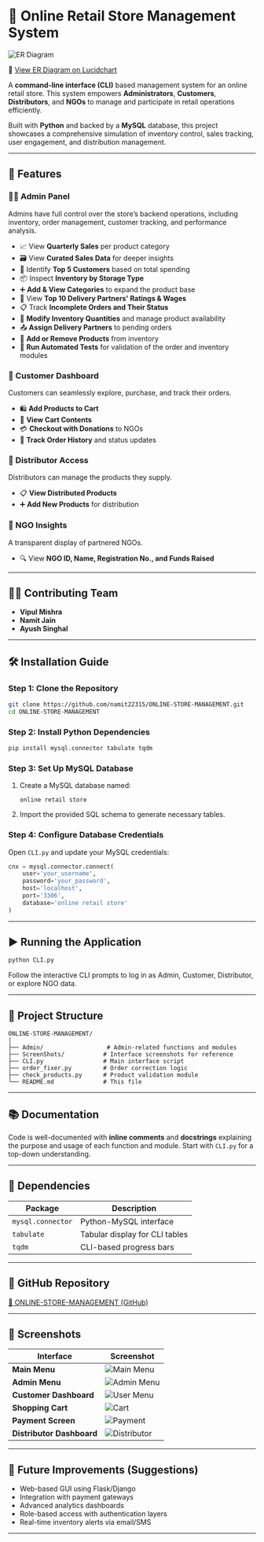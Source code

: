 # 🛒 Online Retail Store Management System

![ER Diagram](ScreenShots/er_diagram.png)

🔗 [View ER Diagram on Lucidchart](https://lucid.app/lucidchart/e99e3d7a-eb15-45c3-9796-857bfa48254a/edit?viewport_loc=-250%2C11%2C3091%2C1708%2C0_0&invitationId=inv_05e20e10-c84e-4859-9f11-9c474417d553)

A **command-line interface (CLI)** based management system for an online retail store. This system empowers **Administrators**, **Customers**, **Distributors**, and **NGOs** to manage and participate in retail operations efficiently.

Built with **Python** and backed by a **MySQL** database, this project showcases a comprehensive simulation of inventory control, sales tracking, user engagement, and distribution management.

---

## 🚀 Features

### 👩‍💼 Admin Panel

Admins have full control over the store’s backend operations, including inventory, order management, customer tracking, and performance analysis.

* 📈 View **Quarterly Sales** per product category
* 🗃️ View **Curated Sales Data** for deeper insights
* 🥇 Identify **Top 5 Customers** based on total spending
* 📦 Inspect **Inventory by Storage Type**
* ➕ **Add & View Categories** to expand the product base
* 🚚 View **Top 10 Delivery Partners' Ratings & Wages**
* 📋 Track **Incomplete Orders and Their Status**
* 🔧 **Modify Inventory Quantities** and manage product availability
* 📤 **Assign Delivery Partners** to pending orders
* 🛒 **Add or Remove Products** from inventory
* 🧪 **Run Automated Tests** for validation of the order and inventory modules

### 🧍 Customer Dashboard

Customers can seamlessly explore, purchase, and track their orders.

* 🛍️ **Add Products to Cart**
* 👀 **View Cart Contents**
* 💳 **Checkout with Donations** to NGOs
* 📜 **Track Order History** and status updates

### 🏢 Distributor Access

Distributors can manage the products they supply.

* 📋 **View Distributed Products**
* ➕ **Add New Products** for distribution

### 🧡 NGO Insights

A transparent display of partnered NGOs.

* 🔍 View **NGO ID, Name, Registration No., and Funds Raised**

---

## 🧑‍💻 Contributing Team

* **Vipul Mishra**
* **Namit Jain**
* **Ayush Singhal**

---

## 🛠️ Installation Guide

### Step 1: Clone the Repository

```bash
git clone https://github.com/namit22315/ONLINE-STORE-MANAGEMENT.git
cd ONLINE-STORE-MANAGEMENT
```

### Step 2: Install Python Dependencies

```bash
pip install mysql.connector tabulate tqdm
```

### Step 3: Set Up MySQL Database

1. Create a MySQL database named:

   ```
   online retail store
   ```
2. Import the provided SQL schema to generate necessary tables.

### Step 4: Configure Database Credentials

Open `CLI.py` and update your MySQL credentials:

```python
cnx = mysql.connector.connect(
    user='your_username',
    password='your_password',
    host='localhost',
    port='3306',
    database='online retail store'
)
```

---

## ▶️ Running the Application

```bash
python CLI.py
```

Follow the interactive CLI prompts to log in as Admin, Customer, Distributor, or explore NGO data.

---

## 📁 Project Structure

```plaintext
ONLINE-STORE-MANAGEMENT/
│
├── Admin/                  # Admin-related functions and modules
├── ScreenShots/           # Interface screenshots for reference
├── CLI.py                 # Main interface script
├── order_fixer.py         # Order correction logic
├── check_products.py      # Product validation module
└── README.md              # This file
```

---

## 📚 Documentation

Code is well-documented with **inline comments** and **docstrings** explaining the purpose and usage of each function and module. Start with `CLI.py` for a top-down understanding.

---

## 🧩 Dependencies

| Package           | Description                    |
| ----------------- | ------------------------------ |
| `mysql.connector` | Python-MySQL interface         |
| `tabulate`        | Tabular display for CLI tables |
| `tqdm`            | CLI-based progress bars        |

---

## 🔗 GitHub Repository

[🔗 ONLINE-STORE-MANAGEMENT (GitHub)](https://github.com/namit22315/ONLINE-STORE-MANAGEMENT)

---

## 📸 Screenshots

| Interface                 | Screenshot                                       |
| ------------------------- | ------------------------------------------------ |
| **Main Menu**             | ![Main Menu](ScreenShots/main_menu.png)          |
| **Admin Menu**            | ![Admin Menu](ScreenShots/admin_menu.png)        |
| **Customer Dashboard**    | ![User Menu](ScreenShots/user_menu.png)          |
| **Shopping Cart**         | ![Cart](ScreenShots/user_cart.png)               |
| **Payment Screen**        | ![Payment](ScreenShots/payment_screen.png)       |
| **Distributor Dashboard** | ![Distributor](ScreenShots/Distributor_Menu.png) |

---

## 🤝 Future Improvements (Suggestions)

* Web-based GUI using Flask/Django
* Integration with payment gateways
* Advanced analytics dashboards
* Role-based access with authentication layers
* Real-time inventory alerts via email/SMS

---
